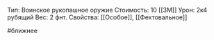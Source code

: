 Тип: Воинское рукопашное оружие
Стоимость: 10 [[ЗМ]]
Урон: 2к4 рубящий
Вес: 2 фнт.
Свойства: [[Особое]], [[Фехтовальное]]

#ближнее